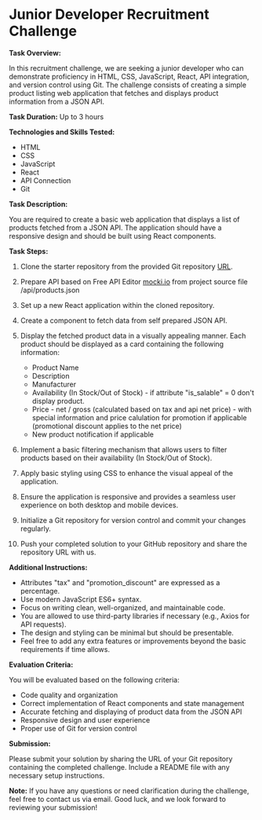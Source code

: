 # Junior Developer Recruitment Challenge

**Task Overview:**

In this recruitment challenge, we are seeking a junior developer who can demonstrate proficiency in HTML, CSS, JavaScript, React, API integration, and version control using Git. The challenge consists of creating a simple product listing web application that fetches and displays product information from a JSON API.

**Task Duration:**
Up to 3 hours

**Technologies and Skills Tested:**
- HTML
- CSS
- JavaScript
- React
- API Connection
- Git

**Task Description:**

You are required to create a basic web application that displays a list of products fetched from a JSON API. The application should have a responsive design and should be built using React components.

**Task Steps:**

1. Clone the starter repository from the provided Git repository [URL](https://github.com/ElmarkTW/recruitment-task.git). 

2. Prepare API based on Free API Editor [mocki.io](https://mocki.io/) from project source file /api/products.json

3. Set up a new React application within the cloned repository.

3. Create a component to fetch data from self prepared JSON API.

4. Display the fetched product data in a visually appealing manner. Each product should be displayed as a card containing the following information:
   - Product Name
   - Description
   - Manufacturer
   - Availability (In Stock/Out of Stock) - if attribute "is_salable" = 0 don't display product.
   - Price - net / gross (calculated based on tax and api net price) - with special information and price calulation for promotion if applicable (promotional discount applies to the net price)
   - New product notification if applicable

5. Implement a basic filtering mechanism that allows users to filter products based on their availability (In Stock/Out of Stock).

6. Apply basic styling using CSS to enhance the visual appeal of the application.

7. Ensure the application is responsive and provides a seamless user experience on both desktop and mobile devices.

8. Initialize a Git repository for version control and commit your changes regularly.

9. Push your completed solution to your GitHub repository and share the repository URL with us.

**Additional Instructions:**

- Attributes "tax" and "promotion_discount" are expressed as a percentage.
- Use modern JavaScript ES6+ syntax.
- Focus on writing clean, well-organized, and maintainable code.
- You are allowed to use third-party libraries if necessary (e.g., Axios for API requests).
- The design and styling can be minimal but should be presentable.
- Feel free to add any extra features or improvements beyond the basic requirements if time allows.

**Evaluation Criteria:**

You will be evaluated based on the following criteria:
- Code quality and organization
- Correct implementation of React components and state management
- Accurate fetching and displaying of product data from the JSON API
- Responsive design and user experience
- Proper use of Git for version control

**Submission:**

Please submit your solution by sharing the URL of your Git repository containing the completed challenge. Include a README file with any necessary setup instructions.

**Note:**
If you have any questions or need clarification during the challenge, feel free to contact us via email. Good luck, and we look forward to reviewing your submission!

